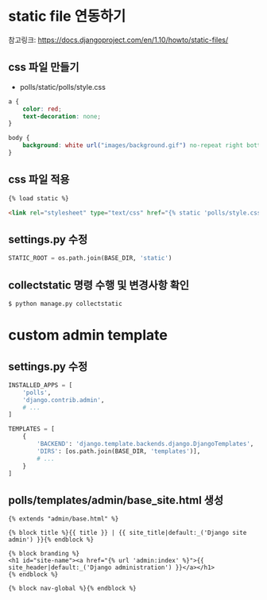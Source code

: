 # static file 연동하기

참고링크: https://docs.djangoproject.com/en/1.10/howto/static-files/

## css 파일 만들기 

- polls/static/polls/style.css
```css
a {
    color: red;
    text-decoration: none;
}

body {
    background: white url("images/background.gif") no-repeat right bottom;
}
```
## css 파일 적용 
```html
{% load static %}

<link rel="stylesheet" type="text/css" href="{% static 'polls/style.css' %}" />
```

## settings.py 수정
```python
STATIC_ROOT = os.path.join(BASE_DIR, 'static')
```

## collectstatic 명령 수행 및 변경사항 확인 
```
$ python manage.py collectstatic
```

# custom admin template

## settings.py 수정
```python
INSTALLED_APPS = [
    'polls',
    'django.contrib.admin',
    # ...
]

TEMPLATES = [
    {
        'BACKEND': 'django.template.backends.django.DjangoTemplates',
        'DIRS': [os.path.join(BASE_DIR, 'templates')],
        # ...
    }
]
```

## polls/templates/admin/base_site.html 생성
```
{% extends "admin/base.html" %}

{% block title %}{{ title }} | {{ site_title|default:_('Django site admin') }}{% endblock %}

{% block branding %}
<h1 id="site-name"><a href="{% url 'admin:index' %}">{{ site_header|default:_('Django administration') }}</a></h1>
{% endblock %}

{% block nav-global %}{% endblock %}
```